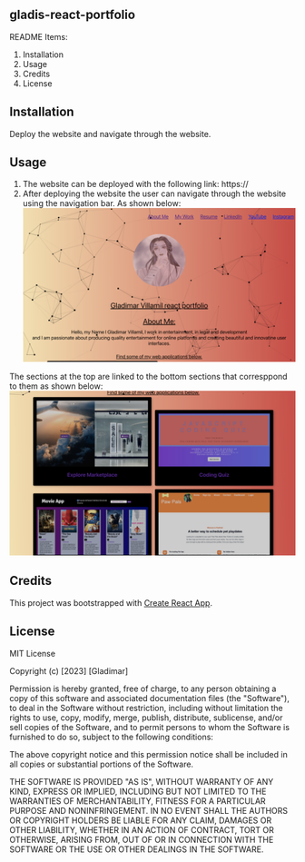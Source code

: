 
## gladis-react-portfolio
README Items:
1. Installation
2. Usage
3. Credits
4. License


## Installation
Deploy the website and navigate through the website.

## Usage
1. The website can be deployed with the following link:
https://
2. After deploying the website the user can navigate through the website using the navigation bar. As shown below:
![Screenshot of first half of the website](./assets/top.png)

The sections at the top are linked to the bottom sections that corresppond to them as shown below:
![Screenshot of second half of website](./assets/bottom.png)

## Credits
This project was bootstrapped with [Create React App](https://github.com/facebook/create-react-app).


## License
MIT License

Copyright (c) [2023] [Gladimar]

Permission is hereby granted, free of charge, to any person obtaining a copy
of this software and associated documentation files (the "Software"), to deal
in the Software without restriction, including without limitation the rights
to use, copy, modify, merge, publish, distribute, sublicense, and/or sell
copies of the Software, and to permit persons to whom the Software is
furnished to do so, subject to the following conditions:

The above copyright notice and this permission notice shall be included in all
copies or substantial portions of the Software.

THE SOFTWARE IS PROVIDED "AS IS", WITHOUT WARRANTY OF ANY KIND, EXPRESS OR
IMPLIED, INCLUDING BUT NOT LIMITED TO THE WARRANTIES OF MERCHANTABILITY,
FITNESS FOR A PARTICULAR PURPOSE AND NONINFRINGEMENT. IN NO EVENT SHALL THE
AUTHORS OR COPYRIGHT HOLDERS BE LIABLE FOR ANY CLAIM, DAMAGES OR OTHER
LIABILITY, WHETHER IN AN ACTION OF CONTRACT, TORT OR OTHERWISE, ARISING FROM,
OUT OF OR IN CONNECTION WITH THE SOFTWARE OR THE USE OR OTHER DEALINGS IN THE
SOFTWARE.